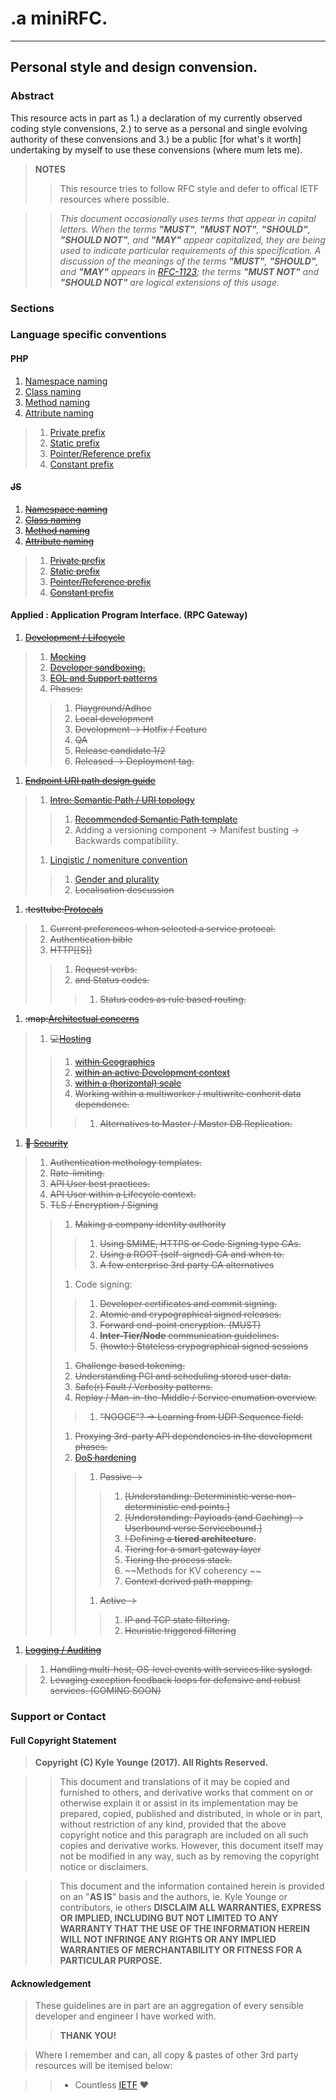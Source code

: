 # .a miniRFC.
---
## Personal style and design convension.

### Abstract
This resource acts in part as 1.) a declaration of my currently observed coding style convensions, 2.) to serve as a personal and single evolving authority of these convensions and 3.) be a public [for what's it worth] undertaking by myself to use these convensions (where mum lets me). 

> **NOTES**
> > This resource tries to follow RFC style and defer to offical IETF resources where possible.

> > _This document occasionally uses terms that appear in capital letters.
   When the terms **"MUST"**, **"MUST NOT"**, **"SHOULD"**, **"SHOULD NOT"**, and **"MAY"**
   appear capitalized, they are being used to indicate particular
   requirements of this specification.  A discussion of the meanings of
   the terms **"MUST"**, **"SHOULD"**, and **"MAY"** appears in [RFC-1123](https://www.rfc-editor.org/info/rfc1123); the
   terms **"MUST NOT"** and **"SHOULD NOT"** are logical extensions of this
   usage._

### Sections

### Language specific conventions

#### PHP
1. [Namespace naming](sections/lang/php/php.root#Namespace%20naming)
1. [Class naming](sections/lang/php/php.root#Class%20naming)
1. [Method naming](sections/lang/php/php.root#Method%20naming)
1. [Attribute naming](sections/lang/php/php.root#Attribute%20naming)
> 1. [Private prefix](sections/lang/php/php.root#Attribute%20naming)
> 1. [Static prefix](sections/lang/php/php.root#Attribute%20naming)
> 1. [Pointer/Reference prefix](sections/lang/php/php.root#Attribute%20naming)
> 1. [Constant prefix](sections/lang/php/php.root#Attribute%20naming)

#### ~~JS~~
1. ~~[Namespace naming]()~~
1. ~~[Class naming]()~~
1. ~~[Method naming]()~~
1. ~~[Attribute naming]()~~
> 1. ~~[Private prefix]()~~
> 1. ~~[Static prefix]()~~
> 1. ~~[Pointer/Reference prefix]()~~
> 1. ~~[Constant prefix]()~~



#### Applied : Application Program Interface. (RPC Gateway)

1. ~~[Development / Lifecycle]()~~
> 1. ~~[Mocking]()~~
> 1. ~~[Developer sandboxing.]()~~
> 1. ~~[EOL and Support patterns]()~~
> 1. ~~Phases:~~
> > 1. ~~Playground/Adhoc~~
> > 1. ~~Local development~~
> > 1. ~~Development -> Hotfix / Feature~~
> > 1. ~~QA~~
> > 1. ~~Release candidate 1/2~~
> > 1. ~~Released -> Deployment tag.~~
1. ~~[Endpoint URI path design guide]()~~
> 1. ~~[Intro: Semantic Path / URI topology]()~~
> > 1. ~~[Recommended Semantic Path template]()~~
> > 1. Adding a versioning component -> Manifest busting -> Backwards compatibility.
> 1. [Lingistic / nomeniture convention]()
> > 1. [Gender and plurality](api-sg-genpla)
> > 1. ~~Localisation descussion~~
1. ~~:testtube:[Protocals]()~~
> 1. ~~Current preferences when selected a service protocal.~~
> 1. ~~Authentication bible~~
> 1. ~~HTTP[[S]]~~
> > 1. ~~Request verbs.~~
> > 1. ~~and Status codes.~~
> > > 1. ~~Status codes as rule based routing.~~
1. ~~:map:[Architectual concerns]()~~
> 1. ~~:computer:[Hosting]()~~
> > 1. ~~[within Geographics]()~~
> > 1. ~~[within an active Development context]()~~
> > 1. ~~[within a (horizontal) scale]()~~
> > 1. ~~Working within a multiworker / multiwrite conherit data dependence.~~
> > > 1. ~~Alternatives to Master / Master DB Replication.~~
1. ~~:ticket: [Security]()~~
> 1. ~~Authentication methology templates.~~
> 1. ~~Rate-limiting.~~
> 1. ~~API User best practices.~~
> 1. ~~API User within a Lifecycle context.~~
> 1. ~~TLS / Encryption / Signing~~
> > 1. ~~Making a company identity authority~~
> > > 1. ~~Using SMIME, HTTPS or Code Signing type CAs.~~
> > > 1. ~~Using a ROOT (self-signed) CA and when to.~~
> > > 1. ~~A few enterprise 3rd party CA alternatives~~
> > 1. Code signing:
> > > 1. ~~Developer certificates and commit signing.~~
> > > 1. ~~Atomic and crypographical signed releases.~~
> > > 1. ~~Forward end-point encryption. (MUST)~~
> > > 1. ~~**Inter-Tier/Node** communication guidelines.~~
> > > 1. ~~(howto:) Stateless crypographical signed sessions~~
> > 1. ~~Challenge based tokening.~~
> > 1. ~~Understanding PCI and scheduling stored user data.~~
> > 1. ~~Safe(r) Fault / Verbosity patterns.~~
> > 1. ~~Replay / Man-in-the-Middle / Service enumation overview.~~
> > > 1. ~~"NOOCE"? -> Learning from UDP Sequence field.~~
> > 1. ~~Proxying 3rd-party API dependencies in the development phases.~~
> > 1. ~~[DoS hardening](api-sec-nodos)~~
> > > 1. ~~Passive ->~~
> > > > 1. ~~[Understanding: Deterministic verse non-deterministic end points.]~~
> > > > 1. ~~[Understanding: Payloads (and Caching) -> Userbound verse Servicebound.]~~
> > > > 1. ~~! Defining a **tiered architecture.**~~
> > > > 1. ~~Tiering for a smart gateway layer~~
> > > > 1. ~~Tiering the process stack.~~
> > > > 1. ~~Methods for KV coherency ~~
> > > > 1. ~~Context derived path mapping.~~
> > > 1. ~~Active ->~~
> > > > 1. ~~IP and TCP state filtering.~~
> > > > 1. ~~Heuristic triggered filtering~~
1. ~~[Logging / Auditing]()~~
> 1. ~~Handling multi-host, OS-level events with services like syslogd.~~
> 1. ~~Levaging exception feedback loops for defensive and robust services. (COMING SOON)~~



### Support or Contact

####  Full Copyright Statement

> **Copyright (C) Kyle Younge (2017).  All Rights Reserved.**

> > This document and translations of it may be copied and furnished to
   others, and derivative works that comment on or otherwise explain it
   or assist in its implementation may be prepared, copied, published
   and distributed, in whole or in part, without restriction of any
   kind, provided that the above copyright notice and this paragraph are
   included on all such copies and derivative works. However, this
   document itself may not be modified in any way, such as by removing
   the copyright notice or disclaimers.

> > This document and the information contained herein is provided on an
   "**AS IS**" basis and the authors, ie. Kyle Younge or contributors, ie others
   **DISCLAIM ALL WARRANTIES, EXPRESS OR IMPLIED, INCLUDING
   BUT NOT LIMITED TO ANY WARRANTY THAT THE USE OF THE INFORMATION
   HEREIN WILL NOT INFRINGE ANY RIGHTS OR ANY IMPLIED WARRANTIES OF
   MERCHANTABILITY OR FITNESS FOR A PARTICULAR PURPOSE.**

#### Acknowledgement

> These guidelines are in part are an aggregation of every sensible developer and engineer I have worked with.
> > **THANK YOU!**
   
> Where I remember and can, all copy & pastes of other 3rd party resources will be itemised below:
   
> > - Countless [IETF](https://www.ietf.org) :heart:
